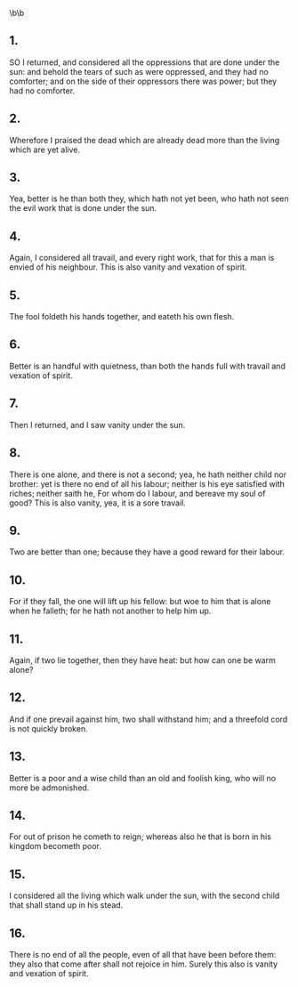 \b\b
## 1.
SO I returned, and considered all the oppressions that are done under the sun: and behold the tears of such as were oppressed, and they had no comforter; and on the side of their oppressors there was power; but they had no comforter.
## 2.
Wherefore I praised the dead which are already dead more than the living which are yet alive.
## 3.
Yea, better is he than both they, which hath not yet been, who hath not seen the evil work that is done under the sun.
## 4.
Again, I considered all travail, and every right work, that for this a man is envied of his neighbour.  This is also vanity and vexation of spirit.
## 5.
The fool foldeth his hands together, and eateth his own flesh.
## 6.
Better is an handful with quietness, than both the hands full with travail and vexation of spirit.
## 7.
Then I returned, and I saw vanity under the sun.
## 8.
There is one alone, and there is not a second; yea, he hath neither child nor brother: yet is there no end of all his labour; neither is his eye satisfied with riches; neither saith he, For whom do I labour, and bereave my soul of good?  This is also vanity, yea, it is a sore travail.
## 9.
Two are better than one; because they have a good reward for their labour.
## 10.
For if they fall, the one will lift up his fellow: but woe to him that is alone when he falleth; for he hath not another to help him up.
## 11.
Again, if two lie together, then they have heat: but how can one be warm alone?
## 12.
And if one prevail against him, two shall withstand him; and a threefold cord is not quickly broken.
## 13.
Better is a poor and a wise child than an old and foolish king, who will no more be admonished.
## 14.
For out of prison he cometh to reign; whereas also he that is born in his kingdom becometh poor.
## 15.
I considered all the living which walk under the sun, with the second child that shall stand up in his stead.
## 16.
There is no end of all the people, even of all that have been before them: they also that come after shall not rejoice in him.  Surely this also is vanity and vexation of spirit.
